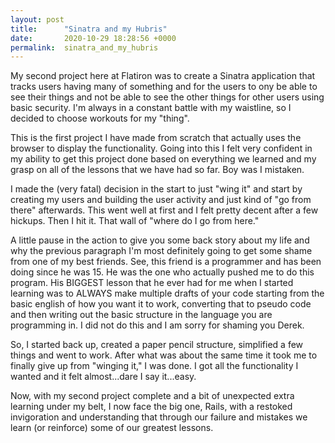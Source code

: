 ```yaml
---
layout: post
title:      "Sinatra and my Hubris"
date:       2020-10-29 18:28:56 +0000
permalink:  sinatra_and_my_hubris
---
```



My second project here at Flatiron was to create a Sinatra application that tracks users having many of something and for the users to ony be able to see their things and not be able to see the other things for other users using basic security. I'm always in a constant battle with my waistline, so I decided to choose workouts for my "thing". 

This is the first project I have made from scratch that actually uses the browser to display the functionality. Going into this I felt very confident in my ability to get this project done based on everything we learned and my grasp on all of the lessons that we have had so far. Boy was I mistaken.

I made the (very fatal) decision in the start to just "wing it" and start by creating my users and building the user activity and just kind of "go from there" afterwards. This went well at first and I felt pretty decent after a few hickups. Then I hit it. That wall of "where do I go from here." 

A little pause in the action to give you some back story about my life and why the previous paragraph I'm most definitely going to get some shame from one of my best friends. See, this friend is a programmer and has been doing since he was 15. He was the one who actually pushed me to do this program. His BIGGEST lesson that he ever had for me when I started learning was to ALWAYS make multiple drafts of your code starting from the basic english of how you want it to work, converting that to pseudo code and then writing out the basic structure in the language you are programming in. I did not do this and I am sorry for shaming you Derek.

So, I started back up, created a paper pencil structure, simplified a few things and went to work. After what was about the same time it took me to finally give up from "winging it," I was done. I got all the functionality I wanted and it felt almost...dare I say it...easy.

Now, with my second project complete and a bit of unexpected extra learning under my belt, I now face the big one, Rails, with a restoked invigoration and understanding that through our failure and mistakes we learn (or reinforce) some of our greatest lessons.
